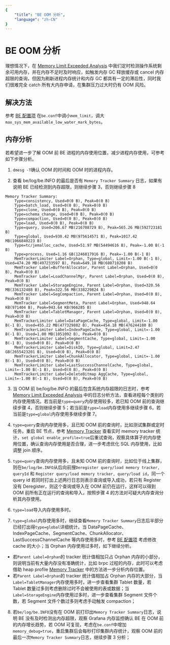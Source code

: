 ```yaml
---
{
    "title": "BE OOM 分析",
    "language": "zh-CN"
}
---
```


<!--
Licensed to the Apache Software Foundation (ASF) under one
or more contributor license agreements.  See the NOTICE file
distributed with this work for additional information
regarding copyright ownership.  The ASF licenses this file
to you under the Apache License, Version 2.0 (the
"License"); you may not use this file except in compliance
with the License.  You may obtain a copy of the License at

  http://www.apache.org/licenses/LICENSE-2.0

Unless required by applicable law or agreed to in writing,
software distributed under the License is distributed on an
"AS IS" BASIS, WITHOUT WARRANTIES OR CONDITIONS OF ANY
KIND, either express or implied.  See the License for the
specific language governing permissions and limitations
under the License.
-->

# BE OOM 分析

<version since="1.2.0">

理想情况下，在 [Memory Limit Exceeded Analysis](./memory-limit-exceeded-analysis) 中我们定时检测操作系统剩余可用内存，并在内存不足时及时响应，如触发内存 GC 释放缓存或 cancel 内存超限的查询，但因为刷新进程内存统计和内存 GC 都具有一定的滞后性，同时我们很难完全 catch 所有大内存申请，在集群压力过大时仍有 OOM 风险。

## 解决方法
参考 [BE 配置项](../../admin-manual/config/be-config) 在`be.conf`中调小`mem_limit`，调大`max_sys_mem_available_low_water_mark_bytes`。

## 内存分析
若希望进一步了解 OOM 前 BE 进程的内存使用位置，减少进程内存使用，可参考如下步骤分析。

1. `dmesg -T`确认 OOM 的时间和 OOM 时的进程内存。

2. 查看 be/log/be.INFO 的最后是否有 `Memory Tracker Summary` 日志，如果有说明 BE 已经检测到内存超限，则继续步骤 3，否则继续步骤 8
```
Memory Tracker Summary:
    Type=consistency, Used=0(0 B), Peak=0(0 B)
    Type=batch_load, Used=0(0 B), Peak=0(0 B)
    Type=clone, Used=0(0 B), Peak=0(0 B)
    Type=schema_change, Used=0(0 B), Peak=0(0 B)
    Type=compaction, Used=0(0 B), Peak=0(0 B)
    Type=load, Used=0(0 B), Peak=0(0 B)
    Type=query, Used=206.67 MB(216708729 B), Peak=565.26 MB(592723181 B)
    Type=global, Used=930.42 MB(975614571 B), Peak=1017.42 MB(1066840223 B)
    Type=tc/jemalloc_cache, Used=51.97 MB(54494616 B), Peak=-1.00 B(-1 B)
    Type=process, Used=1.16 GB(1246817916 B), Peak=-1.00 B(-1 B)
    MemTrackerLimiter Label=Orphan, Type=global, Limit=-1.00 B(-1 B), Used=474.20 MB(497233597 B), Peak=649.18 MB(680718208 B)
    MemTracker Label=BufferAllocator, Parent Label=Orphan, Used=0(0 B), Peak=0(0 B)
    MemTracker Label=LoadChannelMgr, Parent Label=Orphan, Used=0(0 B), Peak=0(0 B)
    MemTracker Label=StorageEngine, Parent Label=Orphan, Used=320.56 MB(336132488 B), Peak=322.56 MB(338229824 B)
    MemTracker Label=SegCompaction, Parent Label=Orphan, Used=0(0 B), Peak=0(0 B)
    MemTracker Label=SegmentMeta, Parent Label=Orphan, Used=948.64 KB(971404 B), Peak=943.64 KB(966285 B)
    MemTracker Label=TabletManager, Parent Label=Orphan, Used=0(0 B), Peak=0(0 B)
    MemTrackerLimiter Label=DataPageCache, Type=global, Limit=-1.00 B(-1 B), Used=455.22 MB(477329882 B), Peak=454.18 MB(476244180 B)
    MemTrackerLimiter Label=IndexPageCache, Type=global, Limit=-1.00 B(-1 B), Used=1.00 MB(1051092 B), Peak=0(0 B)
    MemTrackerLimiter Label=SegmentCache, Type=global, Limit=-1.00 B(-1 B), Used=0(0 B), Peak=0(0 B)
    MemTrackerLimiter Label=DiskIO, Type=global, Limit=2.47 GB(2655423201 B), Used=0(0 B), Peak=0(0 B)
    MemTrackerLimiter Label=ChunkAllocator, Type=global, Limit=-1.00 B(-1 B), Used=0(0 B), Peak=0(0 B)
    MemTrackerLimiter Label=LastSuccessChannelCache, Type=global, Limit=-1.00 B(-1 B), Used=0(0 B), Peak=0(0 B)
    MemTrackerLimiter Label=DeleteBitmap AggCache, Type=global, Limit=-1.00 B(-1 B), Used=0(0 B), Peak=0(0 B)
```

3. 当 OOM 前 be/log/be.INFO 的最后包含系统内存超限的日志时，参考 [Memory Limit Exceeded Analysis](./memory-limit-exceeded-analysis.md) 中的日志分析方法，查看进程每个类别的内存使用情况。若当前是`type=query`内存使用较多，若已知 OOM 前的查询继续步骤 4，否则继续步骤 5；若当前是`type=load`内存使用多继续步骤 6，若当前是`type=global`内存使用多继续步骤 7。

4. `type=query`查询内存使用多，且已知 OOM 前的查询时，比如测试集群或定时任务，重启 BE 节点，参考 [Memory Tracker](./memory-tracker.md) 查看实时 memory tracker 统计，`set global enable_profile=true`后重试查询，观察具体算子的内存使用位置，确认查询内存使用是否合理，进一步考虑优化 SQL 内存使用，比如调整 join 顺序。

5. `type=query`查询内存使用多，且未知 OOM 前的查询时，比如位于线上集群，则在`be/log/be.INFO`从后向前搜`Deregister query/load memory tracker, queryId` 和 `Register query/load memory tracker, query/load id`，同一个 query id 若同时打出上述两行日志则表示查询或导入成功，若只有 Register 没有 Deregister，则这个查询或导入在 OOM 前仍在运行，这样可以得到 OOM 前所有正在运行的查询和导入，按照步骤 4 的方法对可疑大内存查询分析其内存使用。

6. `type=load`导入内存使用多时。

7. `type=global`内存使用多时，继续查看`Memory Tracker Summary`日志后半部分已经打出得`type=global`详细统计。当 DataPageCache、IndexPageCache、SegmentCache、ChunkAllocator、LastSuccessChannelCache 等内存使用多时，参考 [BE 配置项](../../admin-manual/config/be-config.md) 考虑修改 cache 的大小；当 Orphan 内存使用过多时，如下继续分析。
  - 若`Parent Label=Orphan`的 tracker 统计值相加只占 Orphan 内存的小部分，则说明当前有大量内存没有准确统计，比如 brpc 过程的内存，此时可以考虑借助 heap profile [Memory Tracker](https://doris.apache.org/zh-CN/community/developer-guide/debug-tool) 中的方法进一步分析内存位置。
  - 若`Parent Label=Orphan`的 tracker 统计值相加占 Orphan 内存的大部分，当`Label=TabletManager`内存使用多时，进一步查看集群 Tablet 数量，若 Tablet 数量过多则考虑删除过时不会被使用的表或数据；当`Label=StorageEngine`内存使用过多时，进一步查看集群 Segment 文件个数，若 Segment 文件个数过多则考虑手动触发 compaction；

8. 若`be/log/be.INFO`没有在 OOM 前打印出`Memory Tracker Summary`日志，说明 BE 没有及时检测出内存超限，观察 Grafana 内存监控确认 BE 在 OOM 前的内存增长趋势，若 OOM 可复现，考虑在`be.conf`中增加`memory_debug=true`，重启集群后会每秒打印集群内存统计，观察 OOM 前的最后一次`Memory Tracker Summary`日志，继续步骤 3 分析；

</version>
